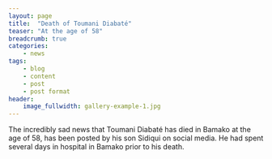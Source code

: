 ```yaml
---
layout: page
title:  "Death of Toumani Diabaté"
teaser: "At the age of 58"
breadcrumb: true
categories:
    - news
tags:
    - blog
    - content
    - post
    - post format
header:
    image_fullwidth: gallery-example-1.jpg
---
```

The incredibly sad news that Toumani Diabaté has died in Bamako at the age of 58, has been posted by his son Sidiqui on social media. He had spent several days in hospital in Bamako prior to his death.
